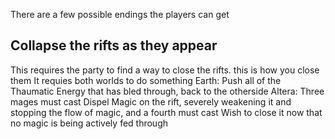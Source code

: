 There are a few possible endings the players can get

## Collapse the rifts as they appear
This requires the party to find a way to close the rifts.
this is how you close them
    It requies both worlds to do something
        Earth: Push all of the Thaumatic Energy that has bled through, back to the otherside
        Altera: Three mages must cast Dispel Magic on the rift, severely weakening it and stopping the flow of magic, and a fourth must cast Wish to close it now that no magic is being actively fed through